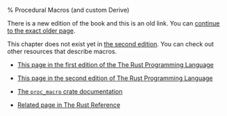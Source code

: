 % Procedural Macros (and custom Derive)

There is a new edition of the book and this is an old link.
You can [continue to the exact older page][1].

This chapter does not exist yet in [the second edition][2].
You can check out other resources that describe macros.

* [This page in the first edition of the The Rust Programming Language][1]

* [This page in the second edition of The Rust Programming Language][2]

* [The `proc_macro` crate documentation][3]

* [Related page in The Rust Reference][4]

[1]: first-edition/procedural-macros.html
[2]: second-edition/appendix-05-macros.html
[3]: ../stable/proc_macro/index.html
[4]: ../reference/procedural-macros.html